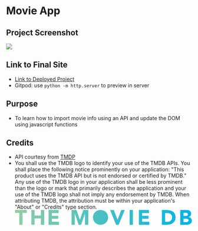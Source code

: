 # Movie App

## Project Screenshot

<img src="/workspace/my-movie-app/assets/images/Final Screen Shotjpg2.jpg">

## Link to Final Site
* [Link to Deployed Project](https://rstan-dev.github.io/my-movie-app/)
* Gitpod: use `python -m http.server` to preview in server

## Purpose
* To learn how to import movie info using an API and update the DOM using javascript functions

## Credits
* API courtesy from [TMDP](https://www.themoviedb.org/documentation/api)
* You shall use the TMDB logo to identify your use of the TMDB APIs. You shall place the following notice prominently on your application: "This product uses the TMDB API but is not endorsed or certified by TMDB." Any use of the TMDB logo in your application shall be less prominent than the logo or mark that primarily describes the application and your use of the TMDB logo shall not imply any endorsement by TMDB. When attributing TMDB, the attribution must be within your application's "About" or "Credits" type section.
<svg xmlns="http://www.w3.org/2000/svg" xmlns:xlink="http://www.w3.org/1999/xlink" viewBox="0 0 423.04 35.4"><defs><style>.cls-1{fill:url(#linear-gradient);}</style><linearGradient id="linear-gradient" y1="17.7" x2="423.04" y2="17.7" gradientUnits="userSpaceOnUse"><stop offset="0" stop-color="#90cea1"/><stop offset="0.56" stop-color="#3cbec9"/><stop offset="1" stop-color="#00b3e5"/></linearGradient></defs><title>Asset 1</title><g id="Layer_2" data-name="Layer 2"><g id="Layer_1-2" data-name="Layer 1"><path class="cls-1" d="M227.5,0h8.9l8.75,23.2h.1L254.15,0h8.35L247.9,35.4h-6.25Zm46.6,0h7.8V35.4h-7.8Zm22.2,0h24.05V7.2H304.1v6.6h15.35V21H304.1v7.2h17.15v7.2H296.3Zm55,0H363a33.54,33.54,0,0,1,8.07,1A18.55,18.55,0,0,1,377.75,4a15.1,15.1,0,0,1,4.52,5.53A18.5,18.5,0,0,1,384,17.8a16.91,16.91,0,0,1-1.63,7.58,16.37,16.37,0,0,1-4.37,5.5,19.52,19.52,0,0,1-6.35,3.37A24.59,24.59,0,0,1,364,35.4H351.29Zm7.81,28.2h4a21.57,21.57,0,0,0,5-.55,10.87,10.87,0,0,0,4-1.83,8.69,8.69,0,0,0,2.67-3.34,11.92,11.92,0,0,0,1-5.08,9.87,9.87,0,0,0-1-4.52,9,9,0,0,0-2.62-3.18,11.68,11.68,0,0,0-3.88-1.88,17.43,17.43,0,0,0-4.67-.62h-4.6ZM395.24,0h13.2a34.42,34.42,0,0,1,4.63.32,12.9,12.9,0,0,1,4.17,1.3,7.88,7.88,0,0,1,3,2.73A8.34,8.34,0,0,1,421.39,9a7.42,7.42,0,0,1-1.67,5,9.28,9.28,0,0,1-4.43,2.82v.1a10,10,0,0,1,3.18,1,8.38,8.38,0,0,1,2.45,1.85,7.79,7.79,0,0,1,1.57,2.62,9.16,9.16,0,0,1,.55,3.2,8.52,8.52,0,0,1-1.2,4.68,9.42,9.42,0,0,1-3.1,3,13.38,13.38,0,0,1-4.27,1.65,23.11,23.11,0,0,1-4.73.5h-14.5ZM403,14.15h5.65a8.16,8.16,0,0,0,1.78-.2A4.78,4.78,0,0,0,412,13.3a3.34,3.34,0,0,0,1.13-1.2,3.63,3.63,0,0,0,.42-1.8,3.22,3.22,0,0,0-.47-1.82,3.33,3.33,0,0,0-1.23-1.13,5.77,5.77,0,0,0-1.7-.58,10.79,10.79,0,0,0-1.85-.17H403Zm0,14.65h7a8.91,8.91,0,0,0,1.83-.2,4.78,4.78,0,0,0,1.67-.7,4,4,0,0,0,1.23-1.3,3.71,3.71,0,0,0,.47-2,3.13,3.13,0,0,0-.62-2A4,4,0,0,0,413,21.45,7.83,7.83,0,0,0,411,20.9a15.12,15.12,0,0,0-2.05-.15H403Zm-199,6.53H205a17.66,17.66,0,0,0,17.66-17.66h0A17.67,17.67,0,0,0,205,0h-.91A17.67,17.67,0,0,0,186.4,17.67h0A17.66,17.66,0,0,0,204.06,35.33ZM10.1,6.9H0V0H28V6.9H17.9V35.4H10.1ZM39,0h7.8V13.2H61.9V0h7.8V35.4H61.9V20.1H46.75V35.4H39ZM80.2,0h24V7.2H88v6.6h15.35V21H88v7.2h17.15v7.2h-25Zm55,0H147l8.15,23.1h.1L163.45,0H175.2V35.4h-7.8V8.25h-.1L158,35.4h-5.95l-9-27.15H143V35.4h-7.8Z"/></g></g></svg>

